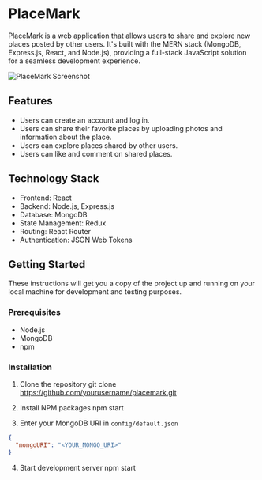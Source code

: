 # PlaceMark

PlaceMark is a web application that allows users to share and explore new places posted by other users. It's built with the MERN stack (MongoDB, Express.js, React, and Node.js), providing a full-stack JavaScript solution for a seamless development experience.

![PlaceMark Screenshot](./public/screenshot.png)

## Features

- Users can create an account and log in.
- Users can share their favorite places by uploading photos and information about the place.
- Users can explore places shared by other users.
- Users can like and comment on shared places.

## Technology Stack

- Frontend: React
- Backend: Node.js, Express.js
- Database: MongoDB
- State Management: Redux
- Routing: React Router
- Authentication: JSON Web Tokens

## Getting Started

These instructions will get you a copy of the project up and running on your local machine for development and testing purposes.

### Prerequisites

- Node.js
- MongoDB
- npm

### Installation

1. Clone the repository
   git clone https://github.com/yourusername/placemark.git

2. Install NPM packages
   npm start

3. Enter your MongoDB URI in `config/default.json`

```json
{
  "mongoURI": "<YOUR_MONGO_URI>"
}
```

4.  Start development server
    npm start
